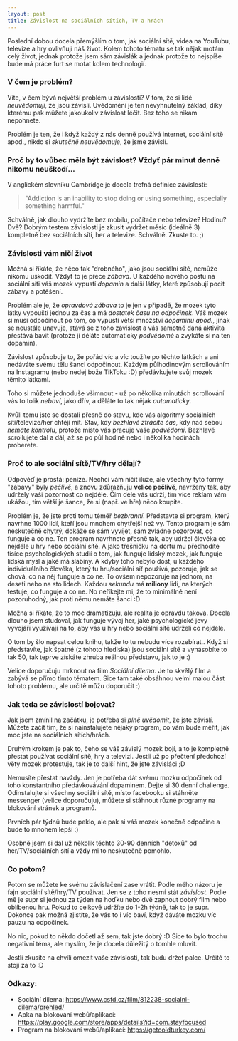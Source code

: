 ```yaml
---
layout: post
title: Závislost na sociálních sítích, TV a hrách
---
```


Poslední dobou docela přemýšlím o tom, jak sociální sítě, videa na YouTubu, televize a hry ovlivňují náš život. Kolem tohoto tématu se tak nějak motám celý život, jednak protože jsem sám závislák a jednak protože to nejspíše bude má práce furt se motat kolem technologií.

### V čem je problém?

Víte, v čem bývá největší problém u závislostí? V tom, že si lidé _neuvědomují_, že jsou závislí. Uvědomění je ten nevyhnutelný základ, díky kterému pak můžete jakoukoliv závislost léčit. Bez toho se nikam nepohnete.

Problém je ten, že i když každý z nás denně používá internet, sociální sítě apod., nikdo si _skutečně neuvědomuje_, že jsme závislí.

### Proč by to vůbec měla být závislost? Vždyť pár minut denně nikomu neuškodí...

V anglickém slovníku Cambridge je docela trefná definice závislosti:

> "Addiction is an inability to stop doing or using something, especially something harmful."

Schválně, jak dlouho vydržíte bez mobilu, počítače nebo televize? Hodinu? Dvě? Dobrým testem závislosti je zkusit vydržet měsíc (ideálně 3) kompletně bez sociálních sítí, her a televize. Schválně. Zkuste to. ;)

### Závislosti vám ničí život

Možná si říkáte, že něco tak "drobného", jako jsou sociální sítě, nemůže nikomu uškodit. Vždyť to je přece _zábava_. U každého nového postu na sociální síti váš mozek vypustí _dopamin_ a další látky, které způsobují pocit zábavy a potěšení.

Problém ale je, že _opravdová zábava_ to je jen v případě, že mozek tyto látky vypouští jednou za čas a má _dostatek času na odpočinek_. Váš mozek si musí odpočinout po tom, co vypustí větší množství _dopaminu apod._, jinak se neustále unavuje, stává se z toho závislost a vás samotné daná aktivita přestává bavit (protože ji děláte automaticky _podvědomě_ a zvykáte si na ten dopamin).

Závislost způsobuje to, že pořád víc a víc toužíte po těchto látkách a ani nedáváte svému tělu šanci odpočinout. Každým půlhodinovým scrollováním na Instagramu (nebo nedej bože TikToku :D) předávkujete svůj mozek těmito látkami. 

Toho si můžete jednoduše všimnout - už po několika minutách scrollování vás to tolik _nebaví_, jako dřív, a děláte to tak nějak _automaticky_.

Kvůli tomu jste se dostali přesně do stavu, kde vás algoritmy sociálních sítí/televize/her chtějí mít. Stav, kdy _bezhlavě ztrácíte čas_, kdy nad sebou _nemáte kontrolu_, protože místo vás pracuje vaše _podvědomí_. Bezhlavě scrollujete dál a dál, až se po půl hodině nebo i několika hodinách proberete.

### Proč to ale sociální sítě/TV/hry dělají?

Odpověď je prostá: peníze. Nechci vám ničit iluze, ale všechny tyto formy "zábavy" byly _pečlivě_, a znovu zdůrazňuju **velice pečlivě**, navrženy tak, aby udržely vaši pozornost co nejdéle. Čím déle vás udrží, tím více reklam vám ukážou, tím větší je šance, že si (např. ve hře) něco koupíte.

Problém je, že jste proti tomu téměř _bezbranní_. Představte si program, který navrhne 1000 lidí, kteří jsou mnohem chytřejší než vy. Tento program je sám neskutečně chytrý, dokáže se sám vyvíjet, sám zvládne pozorovat, co funguje a co ne. Ten program navrhnete přesně tak, aby udržel člověka co nejdéle u hry nebo sociální sítě. A jako třešničku na dortu mu předhodíte tisíce psychologických studií o tom, jak funguje lidský mozek, jak funguje lidská mysl a jaké má slabiny. A kdyby toho nebylo dost, u každého individuálního člověka, který tu hru/sociální síť používá, pozoruje, jak se chová, co na něj funguje a co ne. To ovšem nepozoruje na jednom, na deseti nebo na sto lidech. Každou _sekundu_ má **miliony** lidí, na kterých testuje, co funguje a co ne. No neříkejte mi, že to minimálně není pozoruhodný, jak proti němu nemáte šanci :D

Možná si říkáte, že to moc dramatizuju, ale realita je opravdu taková. Docela dlouho jsem studoval, jak funguje vývoj her, jaké psychologické jevy vývojáři využívají na to, aby vás u hry nebo sociální sítě udrželi co nejdéle.

O tom by šlo napsat celou knihu, takže to tu nebudu více rozebírat.. Když si představíte, jak špatné (z tohoto hlediska) jsou sociální sítě a vynásobíte to tak 50, tak teprve získáte zhruba reálnou představu, jak to je :)

Velice doporučuju mrknout na film _Sociální dilema_. Je to skvělý film a zabývá se přímo tímto tématem. Sice tam také obsáhnou velmi malou část tohoto problému, ale určitě můžu doporučit :)

### Jak teda se závislostí bojovat?

Jak jsem zmínil na začátku, je potřeba si _plně uvědomit_, že jste závislí. Můžete začít tím, že si nainstalujete nějaký program, co vám bude měřit, jak moc jste na sociálních sítích/hrách.

Druhým krokem je pak to, čeho se váš závislý mozek bojí, a to je kompletně přestat používat sociální sítě, hry a televizi. Jestli už po přečtení předchozí věty mozek protestuje, tak je to další hint, že jste závisláci ;D

Nemusíte přestat navždy. Jen je potřeba dát svému mozku odpočinek od toho konstantního předávkovávání dopaminem. Dejte si 30 denní challenge. Odinstalujte si všechny sociální sítě, místo facebooku si stáhněte messenger (velice doporučuju), můžete si stáhnout různé programy na blokování stránek a programů.

Prvních pár týdnů bude peklo, ale pak si váš mozek konečně odpočine a bude to mnohem lepší :)

Osobně jsem si dal už několik těchto 30-90 denních "detoxů" od her/TV/sociálních sítí a vždy mi to neskutečně pomohlo.

### Co potom?

Potom se můžete ke svému závislačení zase vrátit. Podle mého názoru je fajn sociální sítě/hry/TV používat. Jen se z toho nesmí stát *závislost*.  Podle mě je supr si jednou za týden na hoďku nebo dvě zapnout dobrý film nebo oblíbenou hru. Pokud to celkově udržíte do 1-2h týdně, tak to je supr. Dokonce pak možná zjistíte, že vás to i víc baví, když dáváte mozku víc pauzu na odpočinek.

No nic, pokud to někdo dočetl až sem, tak jste dobrý :D Sice to bylo trochu negativní téma, ale myslím, že je docela důležitý o tomhle mluvit.

Jestli zkusíte na chvíli omezit vaše závislosti, tak budu držet palce. Určitě to stojí za to :D

### Odkazy:

- Sociální dilema: <https://www.csfd.cz/film/812238-socialni-dilema/prehled/>
- Apka na blokování webů/aplikací: <https://play.google.com/store/apps/details?id=com.stayfocused>
- Program na blokování webů/aplikací: <https://getcoldturkey.com/>
